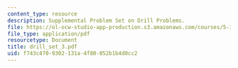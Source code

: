 ```yaml
---
content_type: resource
description: Supplemental Problem Set on Drill Problems.
file: https://ol-ocw-studio-app-production.s3.amazonaws.com/courses/5-13-organic-chemistry-ii-fall-2006/f743c4709302131a4f80052b1b4d0cc2_drill_set_3.pdf
file_type: application/pdf
resourcetype: Document
title: drill_set_3.pdf
uid: f743c470-9302-131a-4f80-052b1b4d0cc2
---
```

